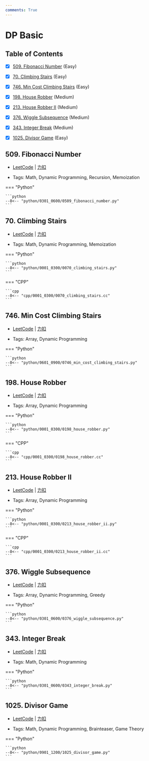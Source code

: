 ```yaml
---
comments: True
---
```


# DP Basic

## Table of Contents

- [x] [509. Fibonacci Number](#509-fibonacci-number) (Easy)
- [x] [70. Climbing Stairs](#70-climbing-stairs) (Easy)
- [x] [746. Min Cost Climbing Stairs](#746-min-cost-climbing-stairs) (Easy)
- [x] [198. House Robber](#198-house-robber) (Medium)
- [x] [213. House Robber II](#213-house-robber-ii) (Medium)
- [x] [376. Wiggle Subsequence](#376-wiggle-subsequence) (Medium)
- [x] [343. Integer Break](#343-integer-break) (Medium)
- [x] [1025. Divisor Game](#1025-divisor-game) (Easy)


## 509. Fibonacci Number

-    [LeetCode](https://leetcode.com/problems/fibonacci-number/) | [力扣](https://leetcode.cn/problems/fibonacci-number/)

-   Tags: Math, Dynamic Programming, Recursion, Memoization

=== "Python"

    ```python
    --8<-- "python/0301_0600/0509_fibonacci_number.py"
    ```



## 70. Climbing Stairs

-    [LeetCode](https://leetcode.com/problems/climbing-stairs/) | [力扣](https://leetcode.cn/problems/climbing-stairs/)

-   Tags: Math, Dynamic Programming, Memoization

=== "Python"

    ```python
    --8<-- "python/0001_0300/0070_climbing_stairs.py"
    ```

=== "CPP"

    ```cpp
    --8<-- "cpp/0001_0300/0070_climbing_stairs.cc"
    ```



## 746. Min Cost Climbing Stairs

-    [LeetCode](https://leetcode.com/problems/min-cost-climbing-stairs/) | [力扣](https://leetcode.cn/problems/min-cost-climbing-stairs/)

-   Tags: Array, Dynamic Programming

=== "Python"

    ```python
    --8<-- "python/0601_0900/0746_min_cost_climbing_stairs.py"
    ```



## 198. House Robber

-    [LeetCode](https://leetcode.com/problems/house-robber/) | [力扣](https://leetcode.cn/problems/house-robber/)

-   Tags: Array, Dynamic Programming

=== "Python"

    ```python
    --8<-- "python/0001_0300/0198_house_robber.py"
    ```

=== "CPP"

    ```cpp
    --8<-- "cpp/0001_0300/0198_house_robber.cc"
    ```



## 213. House Robber II

-    [LeetCode](https://leetcode.com/problems/house-robber-ii/) | [力扣](https://leetcode.cn/problems/house-robber-ii/)

-   Tags: Array, Dynamic Programming

=== "Python"

    ```python
    --8<-- "python/0001_0300/0213_house_robber_ii.py"
    ```

=== "CPP"

    ```cpp
    --8<-- "cpp/0001_0300/0213_house_robber_ii.cc"
    ```



## 376. Wiggle Subsequence

-    [LeetCode](https://leetcode.com/problems/wiggle-subsequence/) | [力扣](https://leetcode.cn/problems/wiggle-subsequence/)

-   Tags: Array, Dynamic Programming, Greedy

=== "Python"

    ```python
    --8<-- "python/0301_0600/0376_wiggle_subsequence.py"
    ```



## 343. Integer Break

-    [LeetCode](https://leetcode.com/problems/integer-break/) | [力扣](https://leetcode.cn/problems/integer-break/)

-   Tags: Math, Dynamic Programming

=== "Python"

    ```python
    --8<-- "python/0301_0600/0343_integer_break.py"
    ```



## 1025. Divisor Game

-    [LeetCode](https://leetcode.com/problems/divisor-game/) | [力扣](https://leetcode.cn/problems/divisor-game/)

-   Tags: Math, Dynamic Programming, Brainteaser, Game Theory

=== "Python"

    ```python
    --8<-- "python/0901_1200/1025_divisor_game.py"
    ```
